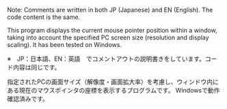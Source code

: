Note: Comments are written in both JP (Japanese) and EN (English). The code content is the same.

This program displays the current mouse pointer position within a window, taking into account the specified PC screen size (resolution and display scaling).
It has been tested on Windows.



※　JP：日本語、EN：英語　でコメントアウトの説明書きをしています。コード内容は同じです。

指定されたPCの画面サイズ（解像度・画面拡大率）を考慮し、ウィンドウ内にある現在のマウスポインタの座標を表示するプログラムです。
Windowsで動作確認済みです。
